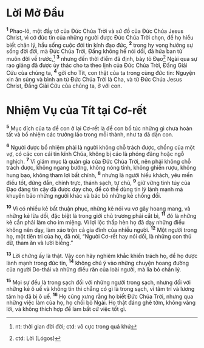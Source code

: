 # Lời Mở Đầu

<sup><b>1</b></sup> Phao-lô, một đầy tớ của Đức Chúa Trời và sứ đồ của Đức Chúa Jesus Christ, vì cớ đức tin của những người được Đức Chúa Trời chọn, để họ hiểu biết chân lý, hầu sống cuộc đời tin kính đạo đức, <sup><b>2</b></sup> trong hy vọng hưởng sự sống đời đời, mà Đức Chúa Trời, Đấng không hề nói dối, đã hứa ban từ muôn đời về trước,[^1-edf56f22-8a5a-44b6-852a-d6454ad3d023] <sup><b>3</b></sup> nhưng đến thời điểm đã định, bày tỏ Đạo[^2-edf56f22-8a5a-44b6-852a-d6454ad3d023] Ngài qua sự rao giảng đã được ủy thác cho ta theo lịnh của Đức Chúa Trời, Đấng Giải Cứu của chúng ta, <sup><b>4</b></sup> gởi cho Tít, con thật của ta trong cùng đức tin: Nguyện xin ân sủng và bình an từ Đức Chúa Trời là Cha, và từ Đức Chúa Jesus Christ, Đấng Giải Cứu của chúng ta, ở với con.

# Nhiệm Vụ của Tít tại Cơ-rết

<sup><b>5</b></sup> Mục đích của ta để con ở lại Cơ-rết là để con bổ túc những gì chưa hoàn tất và bổ nhiệm các trưởng lão trong mỗi thành, như ta đã dặn con.

<sup><b>6</b></sup> Người được bổ nhiệm phải là người không chỗ trách được, chồng của một vợ, có các con cái tin kính Chúa, không bị cáo là phóng đãng hoặc ngỗ nghịch. <sup><b>7</b></sup> Vì giám mục là quản gia của Đức Chúa Trời, nên phải không chỗ trách được, không ngang bướng, không nóng tính, không ghiền rượu, không hung bạo, không tham lợi bất chính, <sup><b>8</b></sup> nhưng là người hiếu khách, yêu mến điều tốt, đứng đắn, chính trực, thánh sạch, tự chủ, <sup><b>9</b></sup> giữ vững tinh túy của Đạo đáng tin cậy đã được dạy cho, để có thể dùng tín lý lành mạnh mà khuyên bảo những người khác và bác bỏ những kẻ chống đối.

<sup><b>10</b></sup> Vì có nhiều kẻ bất thuận phục, những kẻ nói vu vơ gây hoang mang, và những kẻ lừa dối, đặc biệt là trong giới chủ trương phải cắt bì, <sup><b>11</b></sup> đó là những kẻ cần phải làm cho im miệng. Vì lợi lộc thấp hèn họ đã dạy những điều không nên dạy, làm xáo trộn cả gia đình của nhiều người. <sup><b>12</b></sup> Một người trong họ, một tiên tri của họ, đã nói, “Người Cơ-rết hay nói dối, là những con thú dữ, tham ăn và lười biếng.”

<sup><b>13</b></sup> Lời chứng ấy là thật. Vậy con hãy nghiêm khắc khiển trách họ, để họ được lành mạnh trong đức tin, <sup><b>14</b></sup> không chú ý vào những chuyện hoang đường của người Do-thái và những điều răn của loài người, mà lìa bỏ chân lý.

<sup><b>15</b></sup> Mọi sự đều là trong sạch đối với những người trong sạch, nhưng đối với những kẻ ô uế và không tin thì chẳng có gì là trong sạch, vì tâm trí và lương tâm họ đã bị ô uế. <sup><b>16</b></sup> Họ cũng xưng rằng họ biết Đức Chúa Trời, nhưng qua những việc làm của họ, họ chối bỏ Ngài. Họ thật đáng ghê tởm, không vâng lời, và không thích hợp để làm bất cứ việc tốt gì.

[^1-edf56f22-8a5a-44b6-852a-d6454ad3d023]: nt: thời gian đời đời; ctd: vô cực trong quá khứ

[^2-edf56f22-8a5a-44b6-852a-d6454ad3d023]: ctd: Lời (Lógos)
